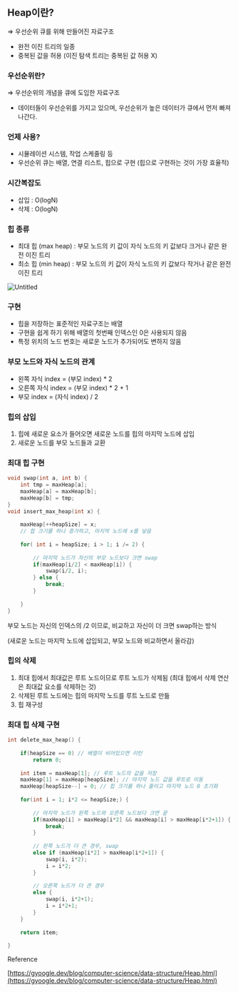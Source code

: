 ## Heap이란?

⇒ 우선순위 큐를 위해 만들어진 자료구조

- 완전 이진 트리의 일종
- 중복된 값을 허용 (이진 탐색 트리는 중복된 값 허용 X)

### 우선순위란?

⇒ 우선순위의 개념을 큐에 도입한 자료구조 

- 데이터들이 우선순위를 가지고 있으며, 우선순위가 높은 데이터가 큐에서 먼저 빠져나간다.

### 언제 사용?

- 시뮬레이션 시스템, 작업 스케줄링 등
- 우선순위 큐는 배열, 연결 리스트, 힙으로 구현 (힙으로 구현하는 것이 가장 효율적)

### 시간복잡도

- 삽입 : O(logN)
- 삭제 : O(logN)

### 힙 종류

- 최대 힙 (max heap) : 부모 노드의 키 값이 자식 노드의 키 값보다 크거나 같은 완전 이진 트리
- 최소 힙 (min heap) : 부모 노드의 키 값이 자식 노드의 키 값보다 작거나 같은 완전 이진 트리

![Untitled](https://s3-us-west-2.amazonaws.com/secure.notion-static.com/fefad4df-fc88-489b-ad63-7a9cf458c2e6/Untitled.png)

### 구현

- 힙을 저장하는 표준적인 자료구조는 배열
- 구현을 쉽게 하기 위해 배열의 첫번째 인덱스인 0은 사용되지 않음
- 특정 위치의 노드 번호는 새로운 노드가 추가되어도 변하지 않음

### 부모 노드와 자식 노드의 관계

- 왼쪽 자식 index = (부모 index) * 2
- 오른쪽 자식 index = (부모 index) * 2 + 1
- 부모 index = (자식 index) / 2

### 힙의 삽입

1. 힙에 새로운 요소가 들어오면 새로운 노드를 힙의 마지막 노드에 삽입
2. 새로운 노드를 부모 노드들과 교환 

### 최대 힙 구현

```cpp
void swap(int a, int b) {
    int tmp = maxHeap[a];
    maxHeap[a] = maxHeap[b];
    maxHeap[b] = tmp;
}
void insert_max_heap(int x) {
    
    maxHeap[++heapSize] = x; 
    // 힙 크기를 하나 증가하고, 마지막 노드에 x를 넣음
    
    for( int i = heapSize; i > 1; i /= 2) {
        
        // 마지막 노드가 자신의 부모 노드보다 크면 swap
        if(maxHeap[i/2] < maxHeap[i]) {
            swap(i/2, i);
        } else {
            break;
        }
        
    }
}
```

부모 노드는 자신의 인덱스의 /2 이므로, 비교하고 자신이 더 크면 swap하는 방식 

(새로운 노드는 마지막 노드에 삽입되고, 부모 노드와 비교하면서 올라감) 

### **힙의 삭제**

1. 최대 힙에서 최대값은 루트 노드이므로 루트 노드가 삭제됨 (최대 힙에서 삭제 연산은 최대값 요소를 삭제하는 것)
2. 삭제된 루트 노드에는 힙의 마지막 노드를 루트 노드로 만듦
3. 힙 재구성 

### **최대 힙 삭제 구현**

```cpp
int delete_max_heap() {
    
    if(heapSize == 0) // 배열이 비어있으면 리턴
        return 0;
    
    int item = maxHeap[1]; // 루트 노드의 값을 저장
    maxHeap[1] = maxHeap[heapSize]; // 마지막 노드 값을 루트로 이동
    maxHeap[heapSize--] = 0; // 힙 크기를 하나 줄이고 마지막 노드 0 초기화
    
    for(int i = 1; i*2 <= heapSize;) {
        
        // 마지막 노드가 왼쪽 노드와 오른쪽 노드보다 크면 끝
        if(maxHeap[i] > maxHeap[i*2] && maxHeap[i] > maxHeap[i*2+1]) {
            break;
        }
        
        // 왼쪽 노드가 더 큰 경우, swap
        else if (maxHeap[i*2] > maxHeap[i*2+1]) {
            swap(i, i*2);
            i = i*2;
        }
        
        // 오른쪽 노드가 더 큰 경우
        else {
            swap(i, i*2+1);
            i = i*2+1;
        }
    }
    
    return item;
    
}
```

Reference 

[https://gyoogle.dev/blog/computer-science/data-structure/Heap.html](https://gyoogle.dev/blog/computer-science/data-structure/Heap.html)
